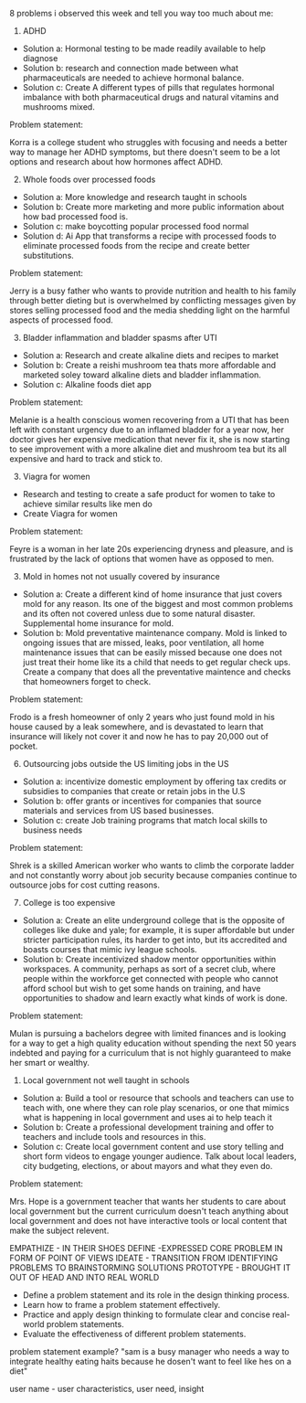 8 problems i observed this week and tell you way too much about me:

1. ADHD
- Solution a: Hormonal testing to be made readily available to help diagnose
- Solution b: research and connection made between what pharmaceuticals are needed to achieve hormonal balance.
- Solution c: Create A different types of pills that regulates hormonal imbalance with both pharmaceutical drugs and natural vitamins and mushrooms mixed.

Problem statement:

Korra is a college student who struggles with focusing and needs a better way to manage her ADHD symptoms, but there doesn't seem to be a lot options and research about how hormones affect ADHD.


2. Whole foods over processed foods
- Solution a: More knowledge and research taught in schools
- Solution b:  Create more marketing and more public information about how bad processed food is.
- Solution c: make boycotting popular processed food normal
- Solution d: Ai App that transforms a recipe with processed foods to eliminate processed foods from the recipe and create better substitutions.

Problem statement:

Jerry is a busy father who wants to provide nutrition and health to his family through better dieting but is overwhelmed by conflicting messages given by stores selling processed food and the media shedding light on the harmful aspects of processed food. 


3. Bladder inflammation and bladder spasms after UTI 
- Solution a: Research and create alkaline diets and recipes to market
- Solution b: Create a reishi mushroom tea thats more affordable and marketed soley toward alkaline diets and bladder inflammation.
- Solution c: Alkaline foods diet app

Problem statement:

Melanie is a health conscious women recovering from a UTI that has been left with constant urgency due to an inflamed bladder for a year now, her doctor gives her expensive medication that never fix it, she is now starting to see improvement with a more alkaline diet and mushroom tea but its all expensive and hard to track and stick to.

3. Viagra for women
- Research and testing to create a safe product for women to take to achieve similar results like men do
- Create Viagra for women

Problem statement:

Feyre is a woman in her late 20s experiencing dryness and pleasure, and is frustrated by the lack of options that women have as opposed to men. 

3. Mold in homes not not usually covered by insurance 
- Solution a: Create a different kind of home insurance that just covers mold for any reason. Its one of the biggest and most common problems and its often not covered unless due to some natural disaster. Supplemental home insurance for mold.
- Solution b: Mold preventative maintenance company. Mold is linked to ongoing issues that are missed, leaks, poor ventilation, all home maintenance issues that can be easily missed because one does not just treat their home like its a child that needs to get regular check ups. Create a company that does all the preventative maintence and checks that homeowners forget to check.

Problem statement:

Frodo is a fresh homeowner of only 2 years who just found mold in his house caused by a leak somewhere, and is devastated to learn that insurance will likely not cover it and now he has to pay 20,000 out of pocket. 

6. Outsourcing jobs outside the US limiting jobs in the US
-  Solution a: incentivize domestic employment by offering tax credits or subsidies to companies that create or retain jobs in the U.S
- Solution b: offer grants or incentives for companies that source materials and services from US based businesses. 
- Solution c: create Job training programs that match local skills to business needs

Problem statement:

Shrek is a skilled American worker who wants to climb the corporate ladder and not constantly worry about job security because companies continue to outsource jobs for cost cutting reasons.

7. College is too expensive
- Solution a: Create an elite underground college that is the opposite of colleges like duke and yale; for example, it is super affordable but under stricter participation rules, its harder to get into, but its accredited and boasts courses that mimic ivy league schools. 
- Solution b: Create incentivized shadow mentor opportunities within workspaces. A community, perhaps as sort of a secret club, where people within the workforce get connected with people who cannot afford school but wish to get some hands on training, and have opportunities to shadow and learn exactly what kinds of work is done. 

Problem statement:

Mulan is pursuing a bachelors degree with limited finances and is looking for a way to get a high quality education without spending the next 50 years indebted and paying for a curriculum that is not highly guaranteed to make her smart or wealthy.


1.  Local government not well taught in schools
- Solution a: Build a tool or resource that schools and teachers can use to teach with, one where they can role play scenarios, or one that mimics what is happening in local government and uses ai to help teach it
- Solution b: Create a professional development training and offer to teachers and include tools and resources in this.
- Solution c: Create local government content and use story telling and short form videos to engage younger audience. Talk about local leaders, city budgeting, elections, or about mayors and what they even do. 

Problem statement:

Mrs. Hope is a government teacher that wants her students to care about local government but the current curriculum doesn't teach anything about local government and does not have interactive tools or local content that make the subject relevent. 

EMPATHIZE - IN THEIR SHOES
DEFINE -EXPRESSED CORE PROBLEM IN FORM OF POINT OF VIEWS
IDEATE - TRANSITION FROM IDENTIFYING PROBLEMS TO BRAINSTORMING SOLUTIONS
PROTOTYPE - BROUGHT IT OUT OF HEAD AND INTO REAL WORLD


- Define a problem statement and its role in the design thinking process. 
- Learn how to frame a problem statement effectively. 
- Practice and apply design thinking to formulate clear and concise real-world problem statements.
- Evaluate the effectiveness of different problem statements.


problem statement example?
"sam is a busy manager who needs a way to integrate healthy eating haits because he dosen't want to feel like hes on a diet"

user name - user characteristics, user need, insight